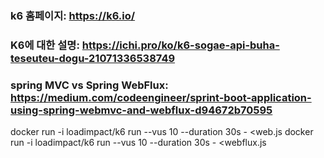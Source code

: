 ### k6 홈페이지: https://k6.io/
### K6에 대한 설명: https://ichi.pro/ko/k6-sogae-api-buha-teseuteu-dogu-21071336538749
### spring MVC vs Spring WebFlux: https://medium.com/codeengineer/sprint-boot-application-using-spring-webmvc-and-webflux-d94672b70595

docker run -i loadimpact/k6 run --vus 10 --duration 30s - <web.js
docker run -i loadimpact/k6 run --vus 10 --duration 30s - <webflux.js